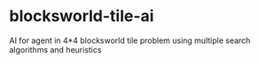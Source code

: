 # blocksworld-tile-ai
AI for agent in 4*4 blocksworld tile problem using multiple search algorithms and heuristics
